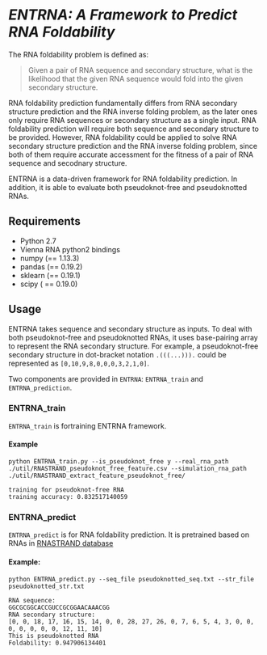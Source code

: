 *ENTRNA: A Framework to Predict RNA Foldability*
=========================================================================

The RNA foldability problem is defined as: 
> Given a pair of RNA sequence and secondary structure, what is the likelihood that the given RNA sequence would fold into the given secondary structure. 

RNA foldability prediction fundamentally differs from RNA secondary structure prediction and the RNA inverse folding problem, as the later ones only require RNA sequences or secondary structure as a single input. RNA foldability prediction will require both sequence and secondary structure to be provided. However, RNA foldability could be applied to solve RNA secondary structure prediction and the RNA inverse folding problem, since both of them require accurate accessment for the fitness of a pair of RNA sequence and secodnary structure.

ENTRNA is a data-driven framework for RNA foldability prediction. In addition, it is able to evaluate both pseudoknot-free and pseudoknotted RNAs.

## Requirements

* Python 2.7
* Vienna RNA python2 bindings 
* numpy (== 1.13.3)
* pandas (== 0.19.2)
* sklearn (== 0.19.1)
* scipy ( == 0.19.0)

## Usage

ENTRNA takes sequence and secondary structure as inputs. To deal with both pseudoknot-free and pseudoknotted RNAs, it uses base-pairing array to represent the RNA secondary structure. For example, a pseudoknot-free secondary structure in dot-bracket notation `.(((...))).` could be represented as `[0,10,9,8,0,0,0,3,2,1,0]`.

Two components are provided in `ENTRNA`: `ENTRNA_train` and `ENTRNA_prediction`.

### ENTRNA_train

`ENTRNA_train` is fortraining ENTRNA framework. 

#### Example

```shell
python ENTRNA_train.py --is_pseudoknot_free y --real_rna_path ./util/RNASTRAND_pseudoknot_free_feature.csv --simulation_rna_path ./util/RNASTRAND_extract_feature_pseudoknot_free/
```

```
training for pseudoknot-free RNA
training accuracy: 0.832517140059
```



### ENTRNA_predict
`ENTRNA_predict` is for RNA foldability prediction. It is pretrained based on RNAs in [RNASTRAND database](http://www.rnasoft.ca/strand/)

#### Example:
```shell
python ENTRNA_predict.py --seq_file pseudoknotted_seq.txt --str_file pseudoknotted_str.txt 
```

```
RNA sequence:
GGCGCGGCACCGUCCGCGGAACAAACGG
RNA secondary structure:
[0, 0, 18, 17, 16, 15, 14, 0, 0, 28, 27, 26, 0, 7, 6, 5, 4, 3, 0, 0, 0, 0, 0, 0, 0, 12, 11, 10]
This is pseudoknotted RNA
Foldability: 0.947906134401
```


